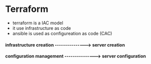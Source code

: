 # Terraform
* terraform is a IAC model
* it use infrastructure as code
* ansible is used as configureation as code (CAC)

#### infrastructure creation --------------->  server creation
#### configuration management ---------------> server configuration
